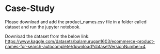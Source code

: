 # Case-Study

Please download and add the product_names.csv file in a folder called dataset and run the jupyter notebook.


Download the dataset from the below link:
https://www.kaggle.com/datasets/balamurugan1603/ecommerce-product-names-for-search-autocomplete/download?datasetVersionNumber=4
